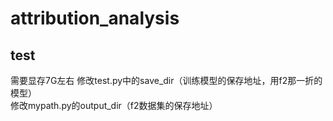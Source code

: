 # attribution_analysis
## test
需要显存7G左右
修改test.py中的save_dir（训练模型的保存地址，用f2那一折的模型）  
修改mypath.py的output_dir（f2数据集的保存地址）